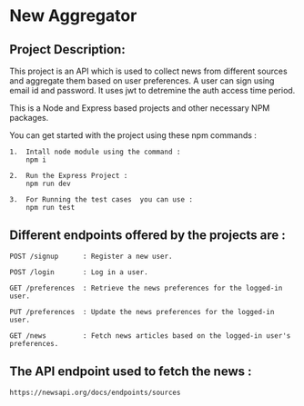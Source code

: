 # New Aggregator

## Project Description:

This project is an API which is used to collect news from different sources and aggregate them based on user preferences.
A user can sign using email id and password. It uses jwt to detremine the auth access time period. 

This is a Node and Express based projects and other necessary NPM packages.

You can get started with the project using these npm commands :
 
    1.  Intall node module using the command : 
        npm i

    2.  Run the Express Project :
        npm run dev 

    3.  For Running the test cases  you can use :
        npm run test



## Different endpoints offered by the projects are :

    POST /signup      : Register a new user. 

    POST /login       : Log in a user.  
    
    GET /preferences  : Retrieve the news preferences for the logged-in user.
    
    PUT /preferences  : Update the news preferences for the logged-in user.
    
    GET /news         : Fetch news articles based on the logged-in user's preferences.




## The API endpoint used to fetch the news :

    https://newsapi.org/docs/endpoints/sources







